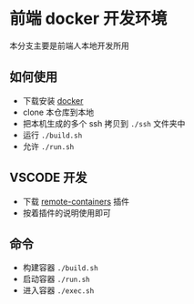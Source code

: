 # 前端 docker 开发环境
本分支主要是前端人本地开发所用

## 如何使用

- 下载安装 [docker](https://www.docker.com/get-started)
- clone 本仓库到本地
- 把本机生成的多个 ssh 拷贝到 `./ssh` 文件夹中
- 运行 `./build.sh`
- 允许 `./run.sh`

## VSCODE 开发

- 下载 [remote-containers](https://marketplace.visualstudio.com/items?itemName=ms-vscode-remote.remote-containers) 插件
- 按着插件的说明使用即可

## 命令

- 构建容器 `./build.sh`
- 启动容器 `./run.sh`
- 进入容器 `./exec.sh`

